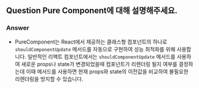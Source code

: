 ## Question Pure Component에 대해 설명해주세요.

### Answer

- PureComponent는 React에서 제공하는 클래스형 컴포넌트의 하나로 `shouldComponentUpdate` 메서드를 자동으로 구현하여 성능 최적화를 위해 사용합니다. 일반적인 리액트 컴포넌트에서는 `shouldComponentUpdate` 메서드를 사용하여 새로운 props나 state가 변경되었을때 컴포넌트가 리렌더링 될지 여부를 결정하는데 이때 메서드를 사용하면 현재 props와 state의 이전값을 비교하여 불필요한 리렌더링을 방지할 수 있습니다.
